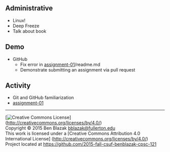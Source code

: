 ## Administrative
- Linux!
- Deep Freeze
- Talk about book

## Demo
- GitHub
    - Fix error in [assignment-01](../../../assignment-01)/readme.md
    - Demonstrate submitting an assignment via pull request

## Activity
- Git and GitHub familiarization
- [assignment-01](../../../assignment-01)


-------------------------------------------------------------------------------
[![Creative Commons License](https://i.creativecommons.org/l/by/4.0/88x31.png)]
(http://creativecommons.org/licenses/by/4.0/)  
Copyright &copy; 2015 Ben Blazak <bblazak@fullerton.edu>  
This work is licensed under a [Creative Commons Attribution 4.0 International
License] (http://creativecommons.org/licenses/by/4.0/)  
Project located at <https://github.com/2015-fall-csuf-benblazak-cpsc-121>


